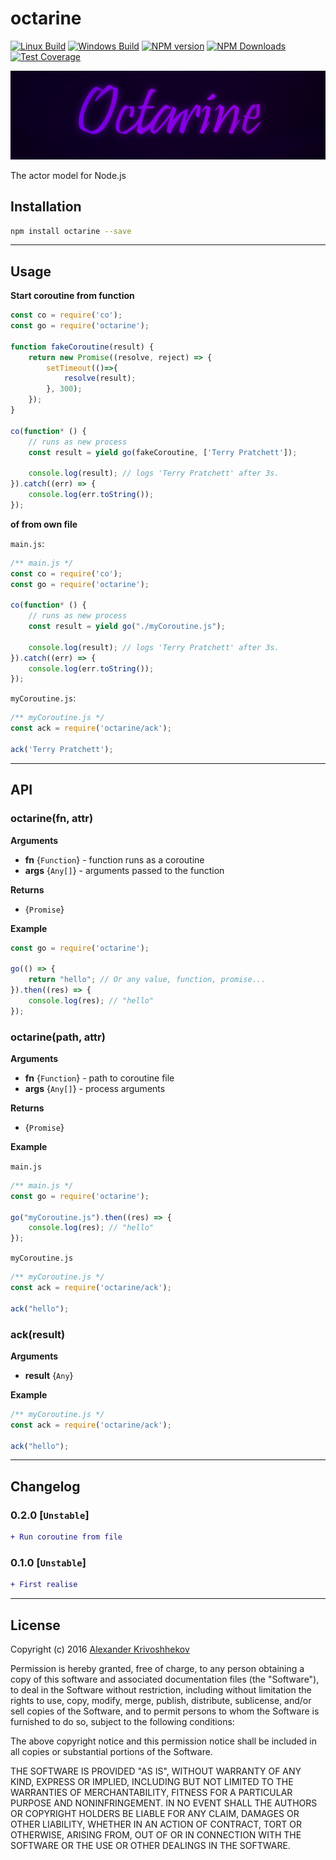 # octarine

[![Linux Build][travis-image]][travis-url]
[![Windows Build][appveyor-image]][appveyor-url]
[![NPM version][npm-v-image]][npm-url]
[![NPM Downloads][npm-dm-image]][npm-url]
[![Test Coverage][coveralls-image]][coveralls-url]

[![Logo](/README/logo.png)][npm-url]

The actor model for Node.js


## Installation
```sh
npm install octarine --save
```

--------------------------------------------------------------------------------

## Usage

**Start coroutine from function**

```js
const co = require('co');
const go = require('octarine');

function fakeCoroutine(result) {
    return new Promise((resolve, reject) => {
        setTimeout(()=>{
            resolve(result);
        }, 300);
    });
}

co(function* () {
    // runs as new process
    const result = yield go(fakeCoroutine, ['Terry Pratchett']);

    console.log(result); // logs 'Terry Pratchett' after 3s.
}).catch((err) => {
    console.log(err.toString());
});
```

**of from own file**

`main.js`:

```js
/** main.js */
const co = require('co');
const go = require('octarine');

co(function* () {
    // runs as new process
    const result = yield go("./myCoroutine.js");

    console.log(result); // logs 'Terry Pratchett' after 3s.
}).catch((err) => {
    console.log(err.toString());
});
```

`myCoroutine.js`:

```js
/** myCoroutine.js */
const ack = require('octarine/ack');

ack('Terry Pratchett');
```

--------------------------------------------------------------------------------

## API
### octarine(fn, attr)
**Arguments**
* **fn** {`Function`} - function runs as a coroutine
* **args** {`Any[]`}  - arguments passed to the function

**Returns**
* {`Promise`}

**Example**

```js
const go = require('octarine');

go(() => {
    return "hello"; // Or any value, function, promise...
}).then((res) => {
    console.log(res); // "hello"
});
```


### octarine(path, attr)
**Arguments**
* **fn** {`Function`} - path to coroutine file
* **args** {`Any[]`}  - process arguments

**Returns**
* {`Promise`}

**Example**

`main.js`

```js
/** main.js */
const go = require('octarine');

go("myCoroutine.js").then((res) => {
    console.log(res); // "hello"
});
```

`myCoroutine.js`

```js
/** myCoroutine.js */
const ack = require('octarine/ack');

ack("hello");
```


### ack(result)
**Arguments**
* **result** {`Any`}

**Example**

```js
/** myCoroutine.js */
const ack = require('octarine/ack');

ack("hello");
```

--------------------------------------------------------------------------------

## Changelog
### 0.2.0 [`Unstable`]
```diff
+ Run coroutine from file
```

### 0.1.0 [`Unstable`]
```diff
+ First realise
```

--------------------------------------------------------------------------------

## License
Copyright (c)  2016 [Alexander Krivoshhekov][github-author-link]

Permission is hereby granted, free of charge, to any person obtaining a copy of this software and associated documentation files (the "Software"), to deal in the Software without restriction, including without limitation the rights to use, copy, modify, merge, publish, distribute, sublicense, and/or sell copies of the Software, and to permit persons to whom the Software is furnished to do so, subject to the following conditions:

The above copyright notice and this permission notice shall be included in all copies or substantial portions of the Software.

THE SOFTWARE IS PROVIDED "AS IS", WITHOUT WARRANTY OF ANY KIND, EXPRESS OR IMPLIED, INCLUDING BUT NOT LIMITED TO THE WARRANTIES OF MERCHANTABILITY, FITNESS FOR A PARTICULAR PURPOSE AND NONINFRINGEMENT. IN NO EVENT SHALL THE AUTHORS OR COPYRIGHT HOLDERS BE LIABLE FOR ANY CLAIM, DAMAGES OR OTHER LIABILITY, WHETHER IN AN ACTION OF CONTRACT, TORT OR OTHERWISE, ARISING FROM, OUT OF OR IN CONNECTION WITH THE SOFTWARE OR THE USE OR OTHER DEALINGS IN THE SOFTWARE.

[github-author-link]: http://github.com/SuperPaintman
[npm-url]: https://www.npmjs.com/package/octarine
[npm-v-image]: https://img.shields.io/npm/v/octarine.svg
[npm-dm-image]: https://img.shields.io/npm/dm/octarine.svg
[travis-image]: https://img.shields.io/travis/SuperPaintman/octarine/master.svg?label=linux
[travis-url]: https://travis-ci.org/SuperPaintman/octarine
[appveyor-image]: https://img.shields.io/appveyor/ci/SuperPaintman/octarine/master.svg?label=windows
[appveyor-url]: https://ci.appveyor.com/project/SuperPaintman/octarine
[coveralls-image]: https://img.shields.io/coveralls/SuperPaintman/octarine/master.svg
[coveralls-url]: https://coveralls.io/r/SuperPaintman/octarine?branch=master
